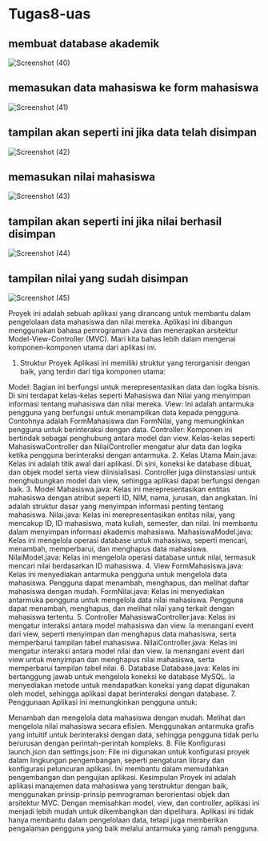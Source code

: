# Tugas8-uas

## membuat database akademik
![Screenshot (40)](https://github.com/user-attachments/assets/3c4a6d5f-297a-4457-83a9-38e803f2e68c)

## memasukan data mahasiswa ke form mahasiswa
![Screenshot (41)](https://github.com/user-attachments/assets/66dd96eb-fbc1-4ca9-8a96-bf0cfdfc241e)

## tampilan akan seperti ini jika data telah disimpan
![Screenshot (42)](https://github.com/user-attachments/assets/8aaa0a1f-edb6-4dd4-bb68-88209995c83a)

## memasukan nilai mahasiswa
![Screenshot (43)](https://github.com/user-attachments/assets/74d93761-fd16-40a3-a9b2-f704f9e02ded)

## tampilan akan seperti ini jika nilai berhasil disimpan
![Screenshot (44)](https://github.com/user-attachments/assets/38297412-657c-409b-b851-4ba878c8655e)

## tampilan nilai yang sudah disimpan
![Screenshot (45)](https://github.com/user-attachments/assets/0c943fef-822e-4503-94de-659c50092363)

Proyek ini adalah sebuah aplikasi yang dirancang untuk membantu dalam pengelolaan data mahasiswa dan nilai mereka. Aplikasi ini dibangun menggunakan bahasa pemrograman Java dan menerapkan arsitektur Model-View-Controller (MVC). Mari kita bahas lebih dalam mengenai komponen-komponen utama dari aplikasi ini.

1. Struktur Proyek
Aplikasi ini memiliki struktur yang terorganisir dengan baik, yang terdiri dari tiga komponen utama:

Model: Bagian ini berfungsi untuk merepresentasikan data dan logika bisnis. Di sini terdapat kelas-kelas seperti Mahasiswa dan Nilai yang menyimpan informasi tentang mahasiswa dan nilai mereka.
View: Ini adalah antarmuka pengguna yang berfungsi untuk menampilkan data kepada pengguna. Contohnya adalah FormMahasiswa dan FormNilai, yang memungkinkan pengguna untuk berinteraksi dengan data.
Controller: Komponen ini bertindak sebagai penghubung antara model dan view. Kelas-kelas seperti MahasiswaController dan NilaiController mengatur alur data dan logika ketika pengguna berinteraksi dengan antarmuka.
2. Kelas Utama
Main.java: Kelas ini adalah titik awal dari aplikasi. Di sini, koneksi ke database dibuat, dan objek model serta view diinisialisasi. Controller juga diinstansiasi untuk menghubungkan model dan view, sehingga aplikasi dapat berfungsi dengan baik.
3. Model
Mahasiswa.java: Kelas ini merepresentasikan entitas mahasiswa dengan atribut seperti ID, NIM, nama, jurusan, dan angkatan. Ini adalah struktur dasar yang menyimpan informasi penting tentang mahasiswa.
Nilai.java: Kelas ini merepresentasikan entitas nilai, yang mencakup ID, ID mahasiswa, mata kuliah, semester, dan nilai. Ini membantu dalam menyimpan informasi akademis mahasiswa.
MahasiswaModel.java: Kelas ini mengelola operasi database untuk mahasiswa, seperti mencari, menambah, memperbarui, dan menghapus data mahasiswa.
NilaiModel.java: Kelas ini mengelola operasi database untuk nilai, termasuk mencari nilai berdasarkan ID mahasiswa.
4. View
FormMahasiswa.java: Kelas ini menyediakan antarmuka pengguna untuk mengelola data mahasiswa. Pengguna dapat menambah, menghapus, dan melihat daftar mahasiswa dengan mudah.
FormNilai.java: Kelas ini menyediakan antarmuka pengguna untuk mengelola data nilai mahasiswa. Pengguna dapat menambah, menghapus, dan melihat nilai yang terkait dengan mahasiswa tertentu.
5. Controller
MahasiswaController.java: Kelas ini mengatur interaksi antara model mahasiswa dan view. Ia menangani event dari view, seperti menyimpan dan menghapus data mahasiswa, serta memperbarui tampilan tabel mahasiswa.
NilaiController.java: Kelas ini mengatur interaksi antara model nilai dan view. Ia menangani event dari view untuk menyimpan dan menghapus nilai mahasiswa, serta memperbarui tampilan tabel nilai.
6. Database
Database.java: Kelas ini bertanggung jawab untuk mengelola koneksi ke database MySQL. Ia menyediakan metode untuk mendapatkan koneksi yang dapat digunakan oleh model, sehingga aplikasi dapat berinteraksi dengan database.
7. Penggunaan
Aplikasi ini memungkinkan pengguna untuk:

Menambah dan mengelola data mahasiswa dengan mudah.
Melihat dan mengelola nilai mahasiswa secara efisien.
Menggunakan antarmuka grafis yang intuitif untuk berinteraksi dengan data, sehingga pengguna tidak perlu berurusan dengan perintah-perintah kompleks.
8. File Konfigurasi
launch.json dan settings.json: File ini digunakan untuk konfigurasi proyek dalam lingkungan pengembangan, seperti pengaturan library dan konfigurasi peluncuran aplikasi. Ini membantu dalam memudahkan pengembangan dan pengujian aplikasi.
Kesimpulan
Proyek ini adalah aplikasi manajemen data mahasiswa yang terstruktur dengan baik, menggunakan prinsip-prinsip pemrograman berorientasi objek dan arsitektur MVC. Dengan memisahkan model, view, dan controller, aplikasi ini menjadi lebih mudah untuk dikembangkan dan dipelihara. Aplikasi ini tidak hanya membantu dalam pengelolaan data, tetapi juga memberikan pengalaman pengguna yang baik melalui antarmuka yang ramah pengguna.
